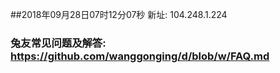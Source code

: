 ##2018年09月28日07时12分07秒 新址: 104.248.1.224
### 兔友常见问题及解答: https://github.com/wanggonging/d/blob/w/FAQ.md

